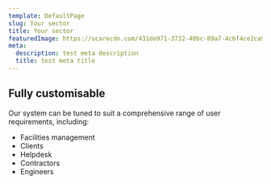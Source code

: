 ```yaml
---
template: DefaultPage
slug: Your sector
title: Your sector
featuredImage: https://ucarecdn.com/431de971-3732-40bc-89a7-4c6f4ce2ca91/
meta:
  description: test meta description
  title: test meta title
---
```

## Fully customisable

Our system can be tuned to suit a comprehensive range of user requirements, including:

* Facilities management
* Clients
* Helpdesk
* Contractors
* Engineers